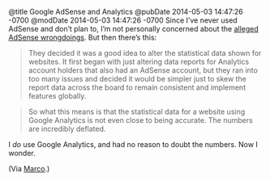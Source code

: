@title Google AdSense and Analytics
@pubDate 2014-05-03 14:47:26 -0700
@modDate 2014-05-03 14:47:26 -0700
Since I’ve never used AdSense and don’t plan to, I’m not personally concerned about the <a href="http://pastebin.com/qh6Tta3h">alleged AdSense wrongdoings</a>. But then there’s this:

>They decided it was a good idea to alter the statistical data
shown for websites. It first began with just altering data reports for Analytics account holders that also
had an AdSense account, but they ran into too many issues and decided it would be simpler just to skew
the report data across the board to remain consistent and implement features globally.

>So what this means is that the statistical data for a website using Google Analytics is not even close to
being accurate. The numbers are incredibly deflated.

I *do* use Google Analytics, and had no reason to doubt the numbers. Now I wonder.

(Via [Marco](https://twitter.com/marcoarment/status/462705046677774336).)
